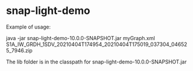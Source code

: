 # snap-light-demo

Example of usage:

java -jar snap-light-demo-10.0.0-SNAPSHOT.jar myGraph.xml S1A_IW_GRDH_1SDV_20210404T174954_20210404T175019_037304_046525_7946.zip

The lib folder is in the classpath for snap-light-demo-10.0.0-SNAPSHOT.jar
